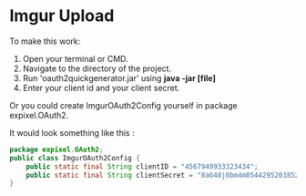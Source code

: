 Imgur Upload
===

To make this work:

1. Open your terminal or CMD.
2. Navigate to the directory of the project.
3. Run 'oauth2quickgenerator.jar' using **java -jar [file]**
4. Enter your client id and your client secret.

Or you could create ImgurOAuth2Config yourself in package expixel.OAuth2.

It would look something like this :
```java
package expixel.OAuth2;
public class ImgurOAuth2Config {
    public static final String clientID = "4567949933323434";
    public static final String clientSecret = "8a648j0bm4m05442952038522sd5479fe";
}
```